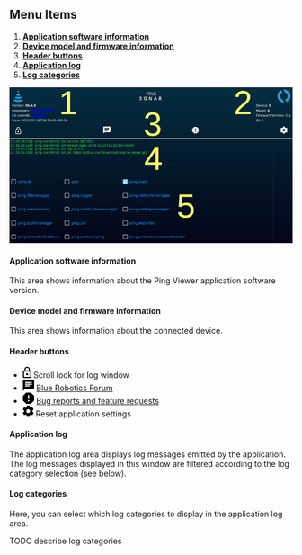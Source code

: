 ## Menu Items

1. [**Application software information**](#application-software-information)
2. [**Device model and firmware information**](#device-model-and-firmware-information)
3. [**Header buttons**](#header-buttons)
4. [**Application log**](#aplication-log)
5. [**Log categories**](#log-categories)

<p align="center">
    <img src="images/application-information-annotated.png">
</p>

#### Application software information

This area shows information about the Ping Viewer application software version.

#### Device model and firmware information

This area shows information about the connected device.

#### Header buttons
- ![](images/lock.svg.png) Scroll lock for log window
- ![](images/chat.svg.png) [Blue Robotics Forum](https://discuss.bluerobotics.com)
- ![](images/report.svg.png) [Bug reports and feature requests](https://github.com/bluerobotics/ping-viewer/issues)
- ![](images/settings_black.svg.png) Reset application settings

#### Application log

The application log area displays log messages emitted by the application. The log messages displayed in this window are filtered according to the log category selection (see below).

#### Log categories

Here, you can select which log categories to display in the application log area.

TODO describe log categories
